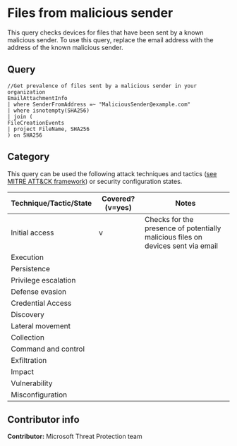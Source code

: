 
# Files from malicious sender

This query checks devices for files that have been sent by a known malicious sender. To use this query, replace the email address with the address of the known malicious sender.

## Query

```
//Get prevalence of files sent by a malicious sender in your organization
EmailAttachmentInfo
| where SenderFromAddress =~ "MaliciousSender@example.com"
| where isnotempty(SHA256)
| join (
FileCreationEvents
| project FileName, SHA256
) on SHA256
```

## Category

This query can be used the following attack techniques and tactics ([see MITRE ATT&CK framework](https://attack.mitre.org/)) or security configuration states.

| Technique/Tactic/State | Covered? (v=yes) | Notes |
|------------------------|----------|-------|
| Initial access | v | Checks for the presence of potentially malicious files on devices sent via email |
| Execution |  |  |
| Persistence |  |  | 
| Privilege escalation |  |  |
| Defense evasion |  |  | 
| Credential Access |  |  | 
| Discovery |  |  | 
| Lateral movement |  |  | 
| Collection |  |  | 
| Command and control |  |  | 
| Exfiltration |  |  | 
| Impact |  |  |
| Vulnerability |  |  |
| Misconfiguration |  |  |

## Contributor info

**Contributor:** Microsoft Threat Protection team
